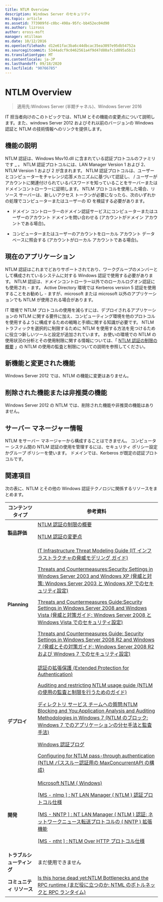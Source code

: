 ```yaml
---
title: NTLM Overview
description: Windows Server のセキュリティ
ms.topic: article
ms.assetid: 773909fd-c0bc-498a-95fc-bb452ec04d90
ms.author: lizross
author: eross-msft
manager: mtillman
ms.date: 10/12/2016
ms.openlocfilehash: d12e61fac3ba6c44dbcac35ea3097e95db54752a
ms.sourcegitcommit: 5344adcf9c0462561a4f9d47d80afc1d095a5b13
ms.translationtype: MT
ms.contentlocale: ja-JP
ms.lasthandoff: 09/18/2020
ms.locfileid: "90766785"
---
```

# <a name="ntlm-overview"></a>NTLM Overview

>適用先:Windows Server (半期チャネル)、Windows Server 2016

IT 担当者向けのこのトピックでは、NTLM とその機能の変更点について説明します。また、windows Server 2012 およびそれ以前のバージョンの Windows 認証と NTLM の技術情報へのリンクを提供します。

## <a name="feature-description"></a><a name="BKMK_OVER"></a>機能の説明
NTLM 認証は、Windows Msv10.dll に含まれている認証プロトコルのファミリです \_ 。 NTLM 認証プロトコルには、LAN Manager Version 1 および 2、NTLM Version 1 および 2 が含まれます。 NTLM 認証プロトコルは、ユーザーとコンピューターをチャレンジ応答メカニズムに基づいて認証し、 \/ ユーザーがアカウントに関連付けられているパスワードを知っていることをサーバーまたはドメインコントローラーに証明します。 NTLM プロトコルを使用した場合、リソース サーバーは、新しいアクセス トークンが必要になったら、次のいずれかの処理でコンピューターまたはユーザーの ID を検証する必要があります。

-   ドメイン コントローラーのドメイン認証サービスにコンピューターまたはユーザーのアカウント ドメインを問い合わせる (アカウントがドメイン アカウントである場合)。

-   コンピューターまたはユーザーのアカウントをローカル アカウント データベースに照会する (アカウントがローカル アカウントである場合)。

## <a name="current-applications"></a><a name="BKMK_APP"></a>現在のアプリケーション
NTLM 認証はこれまでどおりサポートされており、ワークグループのメンバーとして構成されているシステムに対する Windows 認証で使用する必要があります。 NTLM 認証は、ドメインコントローラー以外でのローカルログオン認証にも使用され \- ます。 Active Directory 環境では Kerberos version 5 認証を使用することをお勧めし \- ますが、microsoft または microsoft 以外のアプリケーションでも NTLM が使用される場合があります。

IT 環境で NTLM プロトコルの使用を減らすには、デプロイされるアプリケーションの NTLM に関する要件に加え、コンピューティング環境を他のプロトコルを使用するように構成するための戦略と手順に関する知識が必要です。 NTLM トラフィックを選択的に制限するために NTLM を使用する方法を見つけるために役立つ新しいツールと設定が追加されています。 お使いの環境での NTLM の使用状況の分析とその使用制限に関する情報については、「 [NTLM 認証の制限の概要](/previous-versions/windows/it-pro/windows-server-2008-R2-and-2008/dd560653(v=ws.10)) 」の NTLM の使用の監査と制限についての説明を参照してください。

## <a name="new-and-changed-functionality"></a><a name="BKMK_NEW"></a>新機能と変更された機能
Windows Server 2012 では、NTLM の機能に変更はありません。

## <a name="removed-or-deprecated-functionality"></a><a name="BKMK_DEP"></a>削除された機能または非推奨の機能
Windows Server 2012 の NTLM では、削除された機能や非推奨の機能はありません。

## <a name="server-manager-information"></a><a name="BKMK_INSTALL"></a>サーバー マネージャー情報
NTLM をサーバー マネージャーから構成することはできません。 コンピューター システム間の NTLM 認証の使用を管理するには、セキュリティ ポリシー設定かグループ ポリシーを使います。 ドメインでは、Kerberos が既定の認証プロトコルです。

## <a name="see-also"></a><a name="BKMK_LINKS"></a>関連項目
次の表に、NTLM とその他の Windows 認証テクノロジに関係するリソースをまとめます。

|コンテンツ タイプ|参考資料|
|--------|-------|
|**製品評価**|[NTLM 認証の制限の概要](/previous-versions/windows/it-pro/windows-server-2008-R2-and-2008/dd560653(v=ws.10))<p>[NTLM 認証の変更点](/previous-versions/windows/it-pro/windows-7/dd566199(v=ws.10))|
|**Planning**|[IT Infrastructure Threat Modeling Guide (IT インフラストラクチャの脅威モデリング ガイド)](/previous-versions/tn-archive/dd941826(v=technet.10))<p>[Threats and Countermeasures:Security Settings in Windows Server 2003 and Windows XP (脅威と対策: Windows Server 2003 と Windows XP でのセキュリティ設定)](/previous-versions/tn-archive/dd162275(v=technet.10))<p>[Threats and Countermeasures Guide:Security Settings in Windows Server 2008 and Windows Vista (脅威と対策ガイド: Windows Server 2008 と Windows Vista でのセキュリティ設定)](/previous-versions/windows/it-pro/windows-server-2008-R2-and-2008/dd349791(v=ws.10))<p>[Threats and Countermeasures Guide: Security Settings in Windows Server 2008 R2 and Windows 7 (脅威とその対策ガイド: Windows Server 2008 R2 および Windows 7 でのセキュリティ設定)](/previous-versions/windows/it-pro/windows-server-2008-R2-and-2008/hh125921(v=ws.10))|
|**デプロイ**|[認証の拡張保護 (Extended Protection for Authentication)](https://support.microsoft.com/kb/968389)<p>[Auditing and restricting NTLM usage guide (NTLM の使用の監査と制限を行うためのガイド)](/previous-versions/windows/it-pro/windows-server-2008-R2-and-2008/jj865674(v=ws.10))<p>[ディレクトリ サービス チームへの質問:NTLM Blocking and You:Application Analysis and Auditing Methodologies in Windows 7 (NTLM のブロック: Windows 7 でのアプリケーションの分セ手法と監査手法)](https://blogs.technet.com/askds/archive/2009/10/08/ntlm-blocking-and-you-application-analysis-and-auditing-methodologies-in-windows-7.aspx)<p>[Windows 認証ブログ](https://blogs.technet.com/authentication/)<p>[Configuring for NTLM pass-through authentication (NTLM パススルー認証用の MaxConcurrentAPI の構成)](https://support.microsoft.com/help/2688798/how-to-do-performance-tuning-for-ntlm-authentication-by-using-the-maxc)|
|**開発**|[Microsoft NTLM \( Windows\)](/windows/win32/secauthn/microsoft-ntlm)<p>[\[MS \- nlmp \] : NT LAN Manager \( NTLM \) 認証プロトコル仕様](/openspecs/windows_protocols/ms-nlmp/b38c36ed-2804-4868-a9ff-8dd3182128e4)<p>[\[MS \- NNTP \] : NT LAN Manager \( NTLM \) 認証: ネットワークニュース転送プロトコルの \( NNTP \) 拡張機能](/openspecs/windows_protocols/ms-nntp/73ae7d96-30fe-4750-807c-bfe7c38b3a0a)<p>[\[MS \- ntht \] : NTLM Over HTTP プロトコル仕様](/openspecs/windows_protocols/ms-ntht/f09cf6e1-529e-403b-a8a5-7368ee096a6a)|
|**トラブルシューティング**|まだ使用できません|
|**コミュニティ リソース**|[Is this horse dead yet:NTLM Bottlenecks and the RPC runtime (まだ役に立つのか: NTML のボトルネックと RPC ランタイム)](https://blogs.technet.com/b/askds/archive/2011/09/15/is-this-horse-dead-yet-ntlm-bottlenecks-and-the-rpc-runtime.aspx)|